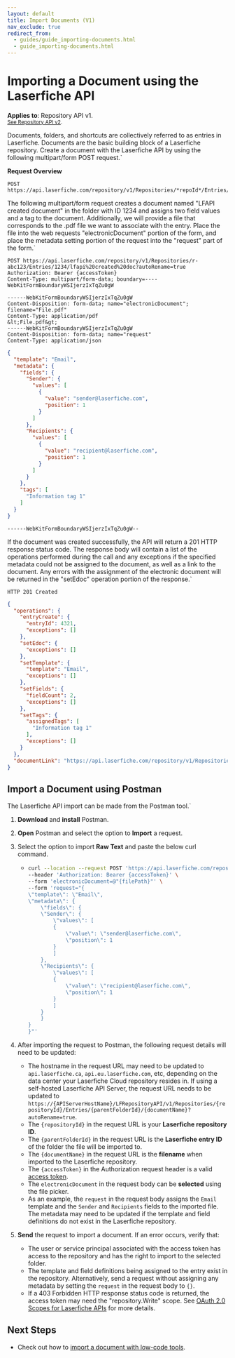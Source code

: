 ```yaml
---
layout: default
title: Import Documents (V1)
nav_exclude: true
redirect_from:
  - guides/guide_importing-documents.html
  - guide_importing-documents.html
---
```


<!--© 2024 Laserfiche.
See LICENSE-DOCUMENTATION and LICENSE-CODE in the project root for license information.-->

# Importing a Document using the Laserfiche API
**Applies to**: Repository API v1.
<br/>
<sup>[See Repository API v2](../guide_importing-documents/).</sup>

Documents, folders, and shortcuts are collectively referred to as entries in Laserfiche. Documents are the basic building block of a Laserfiche repository. Create a document with the Laserfiche API by using the following multipart/form POST request.`

**Request Overview**

```
POST https://api.laserfiche.com/repository/v1/Repositories/*repoId*/Entries/*parentfolderid*/*documentName*
```

The following multipart/form request creates a document named "LFAPI created document" in the folder with ID 1234 and assigns two field values and a tag to the document. Additionally, we will provide a file that corresponds to the .pdf file we want to associate with the entry. Place the file into the web requests "electronicDocument" portion of the form, and place the metadata setting portion of the request into the "request" part of the form.`

```
POST https://api.laserfiche.com/repository/v1/Repositories/r-abc123/Entries/1234/lfapi%20created%20doc?autoRename=true
Authorization: Bearer {accessToken}
Content-Type: multipart/form-data; boundary=----WebKitFormBoundaryWSIjerzIxTqZu0gW

------WebKitFormBoundaryWSIjerzIxTqZu0gW
Content-Disposition: form-data; name="electronicDocument"; filename="File.pdf"
Content-Type: application/pdf
&lt;File.pdf&gt;
------WebKitFormBoundaryWSIjerzIxTqZu0gW
Content-Disposition: form-data; name="request"
Content-Type: application/json
```
```json
{
  "template": "Email",
  "metadata": {
    "fields": {
      "Sender": {
        "values": [
          {
            "value": "sender@laserfiche.com",
            "position": 1
          }
        ]
      },
      "Recipients": {
        "values": [
          {
            "value": "recipient@laserfiche.com",
            "position": 1
          }
        ]
      }
    },
    "tags": [
      "Information tag 1"
    ]
  }
}
```
```
------WebKitFormBoundaryWSIjerzIxTqZu0gW--
```

If the document was created successfully, the API will return a 201 HTTP response status code. The response body will contain a list of the operations performed during the call and any exceptions if the specified metadata could not be assigned to the document, as well as a link to the document. Any errors with the assignment of the electronic document will be returned in the "setEdoc" operation portion of the response.`

```
HTTP 201 Created
```
```json
{
  "operations": {
    "entryCreate": {
      "entryId": 4321,
      "exceptions": []
    },
    "setEdoc": {
      "exceptions": []
    },
    "setTemplate": {
      "template": "Email",
      "exceptions": []
    },
    "setFields": {
      "fieldCount": 2,
      "exceptions": []
    },
    "setTags": {
      "assignedTags": [
        "Information tag 1"
      ],
      "exceptions": []
    }
  },
  "documentLink": "https://api.laserfiche.com/repository/v1/Repositories/r-abc123/Entries/4321"
}
```

## Import a Document using Postman

The Laserfiche API import can be made from the Postman tool.`

1. **Download** and **install** Postman.
1. **Open** Postman and select the option to **Import** a request.
1. Select the option to import **Raw Text** and paste the below curl command.

   - ```sh
     curl --location --request POST 'https://api.laserfiche.com/repository/v1/Repositories/{repositoryId}/Entries/{parentfolderid}/{documentName}?autoRename=true' \
     --header 'Authorization: Bearer {accessToken}' \
     --form 'electronicDocument=@"{filePath}"' \
     --form 'request="{
     \"template\": \"Email\",
     \"metadata\": {
         \"fields\": {
         \"Sender\": {
             \"values\": [
             {
                 \"value\": \"sender@laserfiche.com\",
                 \"position\": 1
             }
             ]
         },
         \"Recipients\": {
             \"values\": [
             {
                 \"value\": \"recipient@laserfiche.com\",
                 \"position\": 1
             }
             ]
         }
         }
     }
     }"'
     ```

1. After importing the request to Postman, the following request details will need to be updated:
   - The hostname in the request URL may need to be updated to `api.laserfiche.ca`, `api.eu.laserfiche.com`, etc, depending on the data center your Laserfiche Cloud repository resides in. If using a self-hosted Laserfiche API Server, the request URL needs to be updated to `https://{APIServerHostName}/LFRepositoryAPI/v1/Repositories/{repositoryId}/Entries/{parentFolderId}/{documentName}?autoRename=true`.
   - The `{repositoryId}` in the request URL is your **Laserfiche repository ID**.
   - The `{parentFolderId}` in the request URL is the **Laserfiche entry ID** of the folder the file will be imported to.
   - The `{documentName}` in the request URL is the **filename** when imported to the Laserfiche repository.
   - The `{accessToken}` in the Authorization request header is a valid [access token](../../../api/authentication/guide_authenticate-to-the-laserfiche-api).
   - The `electronicDocument` in the request body can be **selected** using the file picker.
   - As an example, the `request` in the request body assigns the `Email` template and the `Sender` and `Recipients` fields to the imported file. The metadata may need to be updated if the template and field definitions do not exist in the Laserfiche repository.
1. **Send** the request to import a document. If an error occurs, verify that:
   - The user or service principal associated with the access token has access to the repository and has the right to import to the selected folder.
   - The template and field definitions being assigned to the entry exist in the repository. Alternatively, send a request without assigning any metadata by setting the `request` in the request body to `{}`.
   - If a 403 Forbidden HTTP response status code is returned, the access token may need the "repository.Write" scope. See [OAuth 2.0 Scopes for Laserfiche APIs](../../../api/authentication/guide_oauth_2.0_scopes/) for more details.

## Next Steps

- Check out how to [import a document with low-code tools](../../../getting-started/guide_low-code-tools-v1/).
